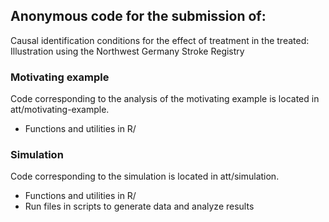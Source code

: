 ## Anonymous code for the submission of: 
Causal identification conditions for the effect of treatment in the treated: Illustration using the Northwest Germany Stroke Registry

### Motivating example
Code corresponding to the analysis of the motivating example is located in att/motivating-example. 
- Functions and utilities in R/


### Simulation
Code corresponding to the simulation is located in att/simulation. 
- Functions and utilities in R/
- Run files in scripts to generate data and analyze results
